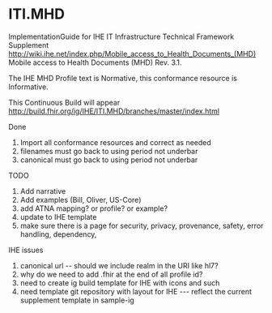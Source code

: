 # ITI.MHD
ImplementationGuide for IHE IT Infrastructure Technical Framework Supplement http://wiki.ihe.net/index.php/Mobile_access_to_Health_Documents_(MHD) Mobile access to Health Documents (MHD) Rev. 3.1.
 
The IHE MHD Profile text is Normative, this conformance resource is Informative.

This Continuous Build will appear http://build.fhir.org/ig/IHE/ITI.MHD/branches/master/index.html

Done
1. Import all conformance resources and correct as needed
1. filenames must go back to using period not underbar
1. canonical must go back to using period not underbar

TODO
1. Add narrative
1. Add examples (Bill, Oliver, US-Core)
1. add ATNA mapping? or profile? or example?
1. update to IHE template
1. make sure there is a page for security, privacy, provenance, safety, error handling, dependency, 

IHE issues
1. canonical url -- should we include realm in the URI like hl7?
1. why do we need to add .fhir at the end of all profile id?
1. need to create ig build template for IHE with icons and such
1. need template git repository with layout for IHE --- reflect the current supplement template in sample-ig
